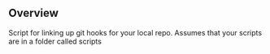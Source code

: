 ## Overview

Script for linking up git hooks for your local repo. Assumes that your scripts
are in a folder called scripts

